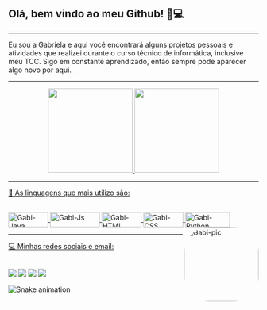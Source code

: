## Olá, bem vindo ao meu Github! 🚀💻
<hr>
Eu sou a Gabriela e aqui você encontrará alguns projetos pessoais e atividades que realizei durante o curso técnico de informática, inclusive meu TCC. Sigo em constante aprendizado, então sempre pode aparecer algo novo por aqui. 
<hr>
<div align="center">
  <a href="https://github.com/gabscrdm">
  <img height="170em" src="https://github-readme-stats.vercel.app/api?username=gabscrdm&show_icons=true&theme=dark&include_all_commits=true&count_private=true"/>
  <img height="170em" src="https://github-readme-stats.vercel.app/api/top-langs/?username=gabscrdm&layout=compact&langs_count=7&theme=dark"/>
</div>
 <hr>

  🚀 As linguagens que mais utilizo são:
<div style="display: inline_block"><br>
  <img align="center" alt="Gabi-Java" height="30" width="80" src="https://img.shields.io/badge/Java-ED1400?style=for-the-badge&logo=java&logoColor=white">
  <img align="center" alt="Gabi-Js" height="30" width="100" src="https://img.shields.io/badge/JavaScript-F7DF1E?style=for-the-badge&logo=javascript&logoColor=black">
  <img align="center" alt="Gabi-HTML" height="30" width="80" src="https://img.shields.io/badge/HTML-FF5511?style=for-the-badge&logo=html5&logoColor=white">
  <img align="center" alt="Gabi-CSS" height="30" width="80" src="https://img.shields.io/badge/CSS-1155FF?&style=for-the-badge&logo=css3&logoColor=white">
  <img align="center" alt="Gabi-Python" height="30" width="90" src="https://img.shields.io/badge/Python-fce205?style=for-the-badge&logo=python&logoColor=blue">
  <img align="right" alt="Gabi-pic" height="150" style="border-radius:50px;" src="https://i.pinimg.com/564x/f5/c8/35/f5c835b663033204e4ab6429626f52be.jpg">
</div>
  <hr>
 
  💻 Minhas redes sociais e email:<br><br>
<div> 
  <a href="https://instagram.com/gabscrdm" target="_blank"><img src="https://img.shields.io/badge/-Instagram-%23E4405F?style=for-the-badge&logo=instagram&logoColor=white" target="_blank"></a>
 	<a href="https://www.twitch.tv/gabizzeira_" target="_blank"><img src="https://img.shields.io/badge/Twitch-9146FF?style=for-the-badge&logo=twitch&logoColor=white" target="_blank"></a>
  <a href = "mailto:gabs.cardim@gmail.com"><img src="https://img.shields.io/badge/-Gmail-%23333?style=for-the-badge&logo=gmail&logoColor=white" target="_blank"></a>
  <a href="https://www.linkedin.com/in/gabriela-cardim" target="_blank"><img src="https://img.shields.io/badge/-LinkedIn-%230077B5?style=for-the-badge&logo=linkedin&logoColor=white" target="_blank"></a> 
 
  ![Snake animation](https://github.com/gabscrdm/gabscrdm/blob/output/github-contribution-grid-snake.svg)
 
</div>
